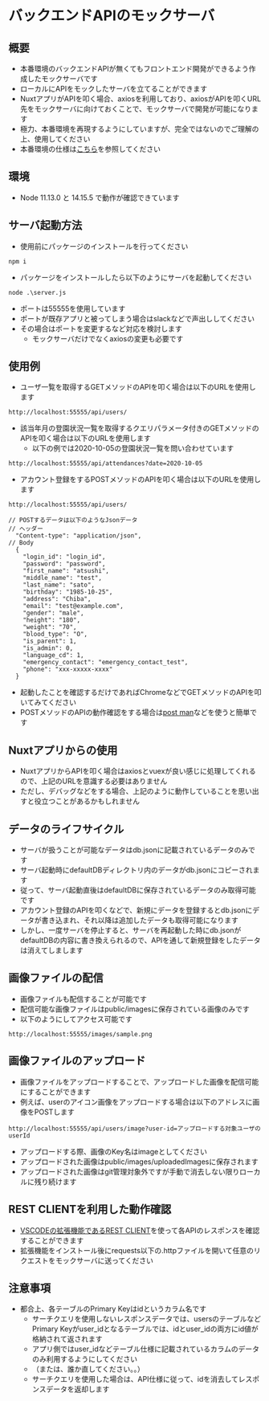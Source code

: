 # バックエンドAPIのモックサーバ

## 概要
- 本番環境のバックエンドAPIが無くてもフロントエンド開発ができるよう作成したモックサーバです
- ローカルにAPIをモックしたサーバを立てることができます
- NuxtアプリがAPIを叩く場合、axiosを利用しており、axiosがAPIを叩くURL先をモックサーバに向けておくことで、モックサーバで開発が可能になります
- 極力、本番環境を再現するようにしていますが、完全ではないのでご理解の上、使用してください
- 本番環境の仕様は[こちら](https://docs.google.com/spreadsheets/d/13aXsdJyrVBww7QjiDB8PCJz8xeOzxsJcHoaz9Mukwy0/edit#gid=1849188503)を参照してください

## 環境
- Node 11.13.0 と 14.15.5 で動作が確認できています

## サーバ起動方法
- 使用前にパッケージのインストールを行ってください
```
npm i
```
- パッケージをインストールしたら以下のようにサーバを起動してください
```
node .\server.js
```
- ポートは55555を使用しています
- ポートが既存アプリと被ってしまう場合はslackなどで声出ししてください
- その場合はポートを変更するなど対応を検討します
  - モックサーバだけでなくaxiosの変更も必要です

## 使用例
- ユーザ一覧を取得するGETメソッドのAPIを叩く場合は以下のURLを使用します
```
http://localhost:55555/api/users/
```
- 該当年月の登園状況一覧を取得するクエリパラメータ付きのGETメソッドのAPIを叩く場合は以下のURLを使用します
  - 以下の例では2020-10-05の登園状況一覧を問い合わせています
```
http://localhost:55555/api/attendances?date=2020-10-05
```
- アカウント登録をするPOSTメソッドのAPIを叩く場合は以下のURLを使用します
```
http://localhost:55555/api/users/

// POSTするデータは以下のようなJsonデータ
// ヘッダー
  "Content-type": "application/json",
// Body
  {
    "login_id": "login_id",
    "password": "password",
    "first_name": "atsushi",
    "middle_name": "test",
    "last_name": "sato",
    "birthday": "1985-10-25",
    "address": "Chiba",
    "email": "test@example.com",
    "gender": "male",
    "height": "180",
    "weight": "70",
    "blood_type": "O",
    "is_parent": 1,
    "is_admin": 0,
    "language_cd": 1,
    "emergency_contact": "emergency_contact_test",
    "phone": "xxx-xxxxx-xxxx"
  }
```

- 起動したことを確認するだけであればChromeなどでGETメソッドのAPIを叩いてみてください
- POSTメソッドのAPIの動作確認をする場合は[post man](https://qiita.com/zaburo/items/16ac4189d0d1c35e26d1)などを使うと簡単です

## Nuxtアプリからの使用
- NuxtアプリからAPIを叩く場合はaxiosとvuexが良い感じに処理してくれるので、上記のURLを意識する必要はありません
- ただし、デバッグなどをする場合、上記のように動作していることを思い出すと役立つことがあるかもしれません

## データのライフサイクル
- サーバが扱うことが可能なデータはdb.jsonに記載されているデータのみです
- サーバ起動時にdefaultDBディレクトリ内のデータがdb.jsonにコピーされます
- 従って、サーバ起動直後はdefaultDBに保存されているデータのみ取得可能です
- アカウント登録のAPIを叩くなどで、新規にデータを登録するとdb.jsonにデータが書き込まれ、それ以降は追加したデータも取得可能になります
- しかし、一度サーバを停止すると、サーバを再起動した時にdb.jsonがdefaultDBの内容に書き換えられるので、APIを通して新規登録をしたデータは消えてしまします

## 画像ファイルの配信
- 画像ファイルも配信することが可能です
- 配信可能な画像ファイルはpublic/imagesに保存されている画像のみです
- 以下のようにしてアクセス可能です
```
http://localhost:55555/images/sample.png
```

## 画像ファイルのアップロード
- 画像ファイルをアップロードすることで、アップロードした画像を配信可能にすることができます
- 例えば、userのアイコン画像をアップロードする場合は以下のアドレスに画像をPOSTします
```
http://localhost:55555/api/users/image?user-id=アップロードする対象ユーザのuserId
```
- アップロードする際、画像のKey名はimageとしてください
- アップロードされた画像はpublic/images/uploadedImagesに保存されます
- アップロードされた画像はgit管理対象外ですが手動で消去しない限りローカルに残り続けます

## REST CLIENTを利用した動作確認
- [VSCODEの拡張機能であるREST CLIENT](https://marketplace.visualstudio.com/items?itemName=humao.rest-client)を使って各APIのレスポンスを確認することができます
- 拡張機能をインストール後にrequests以下の.httpファイルを開いて任意のリクエストをモックサーバに送ってください

## 注意事項
- 都合上、各テーブルのPrimary Keyはidというカラム名です
  - サーチクエリを使用しないレスポンスデータでは、usersのテーブルなどPrimary Keyがuser_idとなるテーブルでは、idとuser_idの両方にid値が格納されて返されます
  - アプリ側ではuser_idなどテーブル仕様に記載されているカラムのデータのみ利用するようにしてください
  - （または、誰か直してください。。）
  - サーチクエリを使用した場合は、API仕様に従って、idを消去してレスポンスデータを返却します

